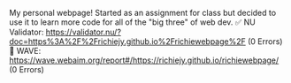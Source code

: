 My personal webpage! Started as an assignment for class but decided to use it to learn more code for all of the "big three" of web dev. 
✅ NU Validator: https://validator.nu/?doc=https%3A%2F%2Frichiejy.github.io%2Frichiewebpage%2F (0 Errors)
👋 WAVE: https://wave.webaim.org/report#/https://richiejy.github.io/richiewebpage/ (0 Errors)
